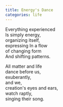 ```yaml
---
title: Energy's Dance
categories: life
---
```

Everything experienced  
Is simply energy,  
organizing itself,  
expressing In a flow  
of changing form  
And shifting patterns.

All matter and life  
dance before us,  
exuberantly,  
and we,  
creation's eyes and ears,  
watch raptly,  
singing their song.

